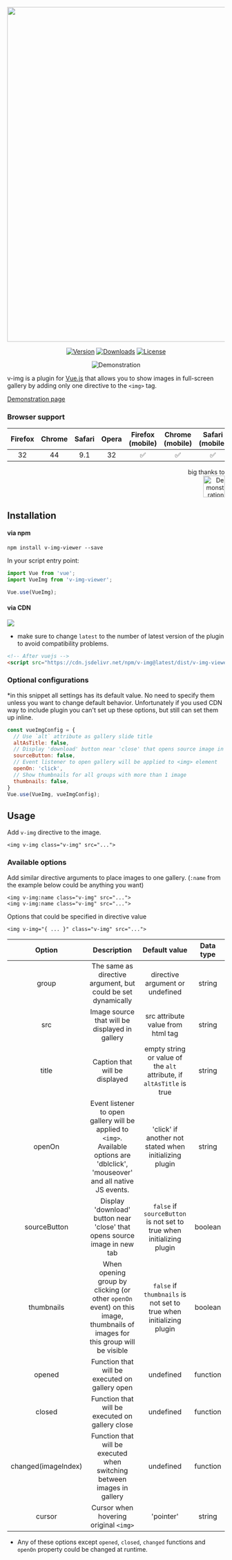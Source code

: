 <p align="center"><a href="https://v-img.review" target="_blank"><img width="775"src="logo.png"></a></p>

<p align="center">
  <a href="https://www.npmjs.com/package/v-img-viewer"><img src="https://img.shields.io/npm/v/v-img.svg" alt="Version"></a>
  <a href="https://www.npmjs.com/package/v-img-viewer"><img src="https://img.shields.io/npm/dm/v-img.svg" alt="Downloads"></a>
  <a href="https://www.npmjs.com/package/v-img-viewer"><img src="https://img.shields.io/npm/l/v-img.svg" alt="License"></a>
</p>


<p align="center">
  <img src="https://media.giphy.com/media/xUA7b26WKJvTa04lby/giphy.gif" alt="Demonstration">
</p>

v-img is a plugin for [Vue.js](https://vuejs.org/) that allows you to show images in full-screen gallery by adding only one directive to the `<img>` tag.

[Demonstration page](https://v-img.review)

### Browser support
| Firefox | Chrome | Safari | Opera | Firefox (mobile)   | Chrome (mobile)    | Safari (mobile)    |
|:--:     |:--:    |:--:    |:--:   |:--:                |:--:                |:--:                |
| 32      | 44     | 9.1    | 32    | :white_check_mark: | :white_check_mark: | :white_check_mark: |
<p align="right">
  big thanks to
  <br>
  <a href="https://www.browserstack.com/">
    <img height="50" src="https://digitalscientists.com/system/images/1448/original/logo-browserstack.png" alt="Demonstration">
  </a>
</p>


## Installation

#### via npm
```
npm install v-img-viewer --save
```

In your script entry point:

```javascript
import Vue from 'vue';
import VueImg from 'v-img-viewer';

Vue.use(VueImg);
```

#### via CDN
[![](https://data.jsdelivr.com/v1/package/npm/v-img-viewer/badge)](https://www.jsdelivr.com/package/npm/v-img-viewer)
* make sure to change `latest` to the number of latest version of the plugin to avoid compatibility problems.
```html
<!-- After vuejs -->
<script src="https://cdn.jsdelivr.net/npm/v-img@latest/dist/v-img-viewer.min.js"></script>
```

### Optional configurations
*in this snippet all settings has its default value. No need to specify them unless you want to change default behavior. Unfortunately if you used CDN way to include plugin you can't set up these options, but still can set them up inline.
```javascript
const vueImgConfig = {
  // Use `alt` attribute as gallery slide title
  altAsTitle: false,
  // Display 'download' button near 'close' that opens source image in new tab
  sourceButton: false,
  // Event listener to open gallery will be applied to <img> element
  openOn: 'click',
  // Show thumbnails for all groups with more than 1 image
  thumbnails: false,
}
Vue.use(VueImg, vueImgConfig);
```

## Usage

Add `v-img` directive to the image.
```vue
<img v-img class="v-img" src="...">
```

### Available options
Add similar directive arguments to place images to one gallery. (`:name` from the example below could be anything you want)
```vue
<img v-img:name class="v-img" src="...">
<img v-img:name class="v-img" src="...">
```

Options that could be specified in directive value

```vue
<img v-img="{ ... }" class="v-img" src="...">
```

| Option | Description | Default value | Data type |
| :----: | :---------: | :-----------: | :-------: |
| group  | The same as directive argument, but could be set dynamically | directive argument or undefined | string |
| src    | Image source that will be displayed in gallery | src attribute value from html tag | string |
| title  | Caption that will be displayed | empty string or value of the `alt` attribute, if `altAsTitle` is true | string |
| openOn | Event listener to open gallery will be applied to `<img>`. Available options are 'dblclick', 'mouseover' and all native JS events. | 'click' if another not stated when initializing plugin | string |
| sourceButton | Display 'download' button near 'close' that opens source image in new tab | `false` if `sourceButton` is not set to true when initializing plugin | boolean |
| thumbnails | When opening group by clicking (or other `openOn` event) on this image, thumbnails of images for this group will be visible | `false` if `thumbnails` is not set to true when initializing plugin | boolean |
| opened | Function that will be executed on gallery open | undefined | function |
| closed | Function that will be executed on gallery close | undefined | function |
| changed(imageIndex) | Function that will be executed when switching between images in gallery | undefined | function |
| cursor | Cursor when hovering original `<img>` | 'pointer' | string |

* Any of these options except `opened`, `closed`, `changed` functions and `openOn` property could be changed at runtime.
